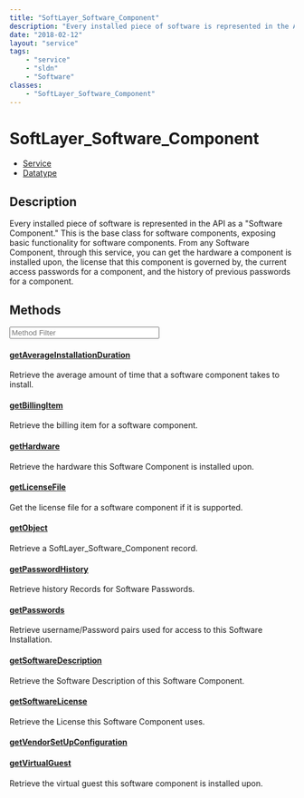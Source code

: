 ```yaml
---
title: "SoftLayer_Software_Component"
description: "Every installed piece of software is represented in the API as a 'Software Component.'  This is the base class for softw... "
date: "2018-02-12"
layout: "service"
tags:
    - "service"
    - "sldn"
    - "Software"
classes:
    - "SoftLayer_Software_Component"
---
```

# SoftLayer_Software_Component
<div id='service-datatype'>
    <ul id='sldn-reference-tabs'>
    <li id='service'> <a href='/reference/services/SoftLayer_Software_Component' >Service</a></li>    <li id='datatype'> <a href='/reference/datatypes/SoftLayer_Software_Component' >Datatype</a></li>
    </ul>
</div>

## Description


Every installed piece of software is represented in the API as a "Software Component."  This is the base class for software components, exposing basic functionality for software components.  From any Software Component, through this service, you can get the hardware a component is installed upon, the license that this component is governed by, the current access passwords for a component, and the history of previous passwords for a component. 



        
<div id="properties" class="content service-content">

## Methods

<div class="view-filters">
    <div class="clearfix">
        <div class="search-input-box">
            <input placeholder="Method Filter" onkeyup="titleSearch(inputId='edit-combine', divId='method-div', elementClass='method-row')" 
                type="text" id="edit-combine" value="" size="30" maxlength="128" class="form-text">
        </div>
    </div>
</div>

<div id="method-div">

<div class="method-row">

#### [getAverageInstallationDuration](/reference/services/SoftLayer_Software_Component/getAverageInstallationDuration)
Retrieve the average amount of time that a software component takes to install.

</div>

<div class="method-row">

#### [getBillingItem](/reference/services/SoftLayer_Software_Component/getBillingItem)
Retrieve the billing item for a software component.

</div>

<div class="method-row">

#### [getHardware](/reference/services/SoftLayer_Software_Component/getHardware)
Retrieve the hardware this Software Component is installed upon.

</div>

<div class="method-row">

#### [getLicenseFile](/reference/services/SoftLayer_Software_Component/getLicenseFile)
Get the license file for a software component if it is supported.

</div>

<div class="method-row">

#### [getObject](/reference/services/SoftLayer_Software_Component/getObject)
Retrieve a SoftLayer_Software_Component record.

</div>

<div class="method-row">

#### [getPasswordHistory](/reference/services/SoftLayer_Software_Component/getPasswordHistory)
Retrieve history Records for Software Passwords.

</div>

<div class="method-row">

#### [getPasswords](/reference/services/SoftLayer_Software_Component/getPasswords)
Retrieve username/Password pairs used for access to this Software Installation.

</div>

<div class="method-row">

#### [getSoftwareDescription](/reference/services/SoftLayer_Software_Component/getSoftwareDescription)
Retrieve the Software Description of this Software Component.

</div>

<div class="method-row">

#### [getSoftwareLicense](/reference/services/SoftLayer_Software_Component/getSoftwareLicense)
Retrieve the License this Software Component uses.

</div>

<div class="method-row">

#### [getVendorSetUpConfiguration](/reference/services/SoftLayer_Software_Component/getVendorSetUpConfiguration)


</div>

<div class="method-row">

#### [getVirtualGuest](/reference/services/SoftLayer_Software_Component/getVirtualGuest)
Retrieve the virtual guest this software component is installed upon.

</div>
</div>

</div>

